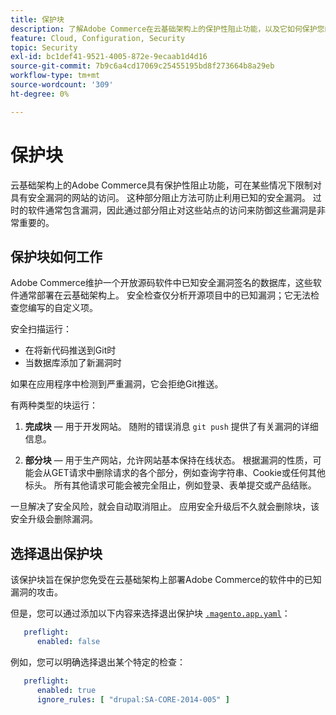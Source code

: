 ```yaml
---
title: 保护块
description: 了解Adobe Commerce在云基础架构上的保护性阻止功能，以及它如何保护您的站点免受已知安全漏洞的攻击。
feature: Cloud, Configuration, Security
topic: Security
exl-id: bc1def41-9521-4005-872e-9ecaab1d4d16
source-git-commit: 7b9c6a4cd17069c25455195bd8f273664b8a29eb
workflow-type: tm+mt
source-wordcount: '309'
ht-degree: 0%

---
```


# 保护块

云基础架构上的Adobe Commerce具有保护性阻止功能，可在某些情况下限制对具有安全漏洞的网站的访问。 这种部分阻止方法可防止利用已知的安全漏洞。 过时的软件通常包含漏洞，因此通过部分阻止对这些站点的访问来防御这些漏洞是非常重要的。

## 保护块如何工作

Adobe Commerce维护一个开放源码软件中已知安全漏洞签名的数据库，这些软件通常部署在云基础架构上。 安全检查仅分析开源项目中的已知漏洞；它无法检查您编写的自定义项。

安全扫描运行：

- 在将新代码推送到Git时
- 当数据库添加了新漏洞时

如果在应用程序中检测到严重漏洞，它会拒绝Git推送。

有两种类型的块运行：

1. **完成块** — 用于开发网站。 随附的错误消息 `git push` 提供了有关漏洞的详细信息。

1. **部分块** — 用于生产网站，允许网站基本保持在线状态。 根据漏洞的性质，可能会从GET请求中删除请求的各个部分，例如查询字符串、Cookie或任何其他标头。 所有其他请求可能会被完全阻止，例如登录、表单提交或产品结账。

一旦解决了安全风险，就会自动取消阻止。 应用安全升级后不久就会删除块，该安全升级会删除漏洞。

## 选择退出保护块

该保护块旨在保护您免受在云基础架构上部署Adobe Commerce的软件中的已知漏洞的攻击。

但是，您可以通过添加以下内容来选择退出保护块 [`.magento.app.yaml`](../application/configure-app-yaml.md)：

```yaml
   preflight:
      enabled: false
```

例如，您可以明确选择退出某个特定的检查：

```yaml
   preflight:
      enabled: true
      ignore_rules: [ "drupal:SA-CORE-2014-005" ]
```
